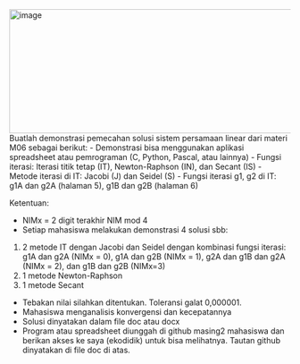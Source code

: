 <img width="1580" height="222" alt="image" src="https://github.com/user-attachments/assets/1d92f1d3-8098-40cc-8157-a23088cf6a99" />
Buatlah demonstrasi pemecahan solusi sistem persamaan linear dari materi M06 sebagai berikut:
- Demonstrasi bisa menggunakan aplikasi spreadsheet atau pemrograman (C, Python, Pascal, atau lainnya)
- Fungsi iterasi: Iterasi titik tetap (IT), Newton-Raphson (IN), dan Secant (IS)
- Metode iterasi di IT: Jacobi (J) dan Seidel (S)
- Fungsi iterasi g1, g2 di IT: g1A dan g2A (halaman 5), g1B dan g2B  (halaman 6)

Ketentuan: 
- NIMx = 2 digit terakhir NIM mod 4
- Setiap mahasiswa melakukan demonstrasi 4 solusi sbb:
1. 2 metode IT dengan Jacobi dan Seidel dengan kombinasi fungsi iterasi: g1A dan g2A (NIMx = 0), g1A dan g2B (NIMx = 1), g2A dan g1B dan g2A (NIMx = 2), dan g1B dan g2B (NIMx=3)
2. 1 metode Newton-Raphson
3. 1 metode Secant 
- Tebakan nilai silahkan ditentukan. Toleransi galat 0,000001.
- Mahasiswa menganalisis konvergensi dan kecepatannya
- Solusi dinyatakan dalam file doc atau docx
- Program atau spreadsheet diunggah di github masing2 mahasiswa dan berikan akses ke saya (ekodidik) untuk bisa melihatnya. Tautan github dinyatakan di file doc di atas.
